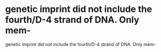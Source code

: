 # genetic imprint did not include the fourth/D-4 strand of DNA. Only mem-

genetic imprint did not include the fourth/D-4 strand of DNA. Only mem-